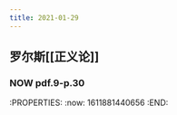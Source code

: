 ```yaml
---
title: 2021-01-29
---
```


## 罗尔斯[[正义论]]
### NOW pdf.9-p.30
:PROPERTIES:
:now: 1611881440656
:END:
###
